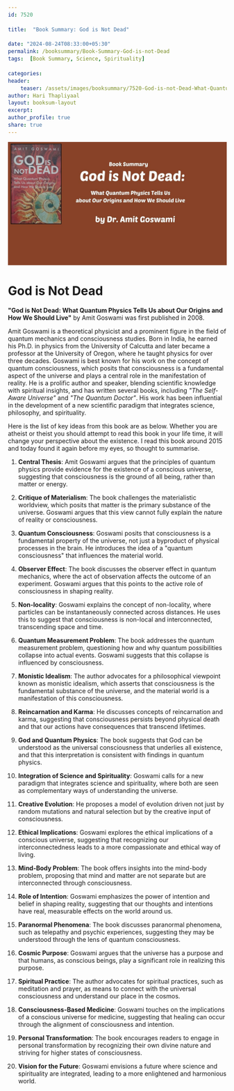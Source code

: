 ```yaml
---    
id: 7520    
  
title:  "Book Summary: God is Not Dead"       

date: "2024-08-24T08:33:00+05:30"    
permalink: /booksummary/Book-Summary-God-is-not-Dead     
tags:  [Book Summary, Science, Spirituality]     
    
categories:    
header:    
    teaser: /assets/images/booksummary/7520-God-is-not-Dead-What-Quantum-Physics-Tells-Us.jpg    
author: Hari Thapliyaal    
layout: booksum-layout    
excerpt:    
author_profile: true    
share: true    
---    
```

    
![Book Summary: God-is-not-Dead](/assets/images/booksummary/7520-God-is-not-Dead-What-Quantum-Physics-Tells-Us.jpg)   

# God is Not Dead
   
**"God is Not Dead: What Quantum Physics Tells Us about Our Origins and How We Should Live"** by Amit Goswami was first published in 2008. 

Amit Goswami is a theoretical physicist and a prominent figure in the field of quantum mechanics and consciousness studies. Born in India, he earned his Ph.D. in physics from the University of Calcutta and later became a professor at the University of Oregon, where he taught physics for over three decades. Goswami is best known for his work on the concept of quantum consciousness, which posits that consciousness is a fundamental aspect of the universe and plays a central role in the manifestation of reality. He is a prolific author and speaker, blending scientific knowledge with spiritual insights, and has written several books, including *"The Self-Aware Universe"* and *"The Quantum Doctor"*. His work has been influential in the development of a new scientific paradigm that integrates science, philosophy, and spirituality.

Here is the list of key ideas from this book are as below. Whether you are atheist or theist you should attempt to read this book in your life time, it will change your perspective about the existence. I read this book around 2015 and today found it again before my eyes, so thought to summarise.


1. **Central Thesis**: Amit Goswami argues that the principles of quantum physics provide evidence for the existence of a conscious universe, suggesting that consciousness is the ground of all being, rather than matter or energy.

2. **Critique of Materialism**: The book challenges the materialistic worldview, which posits that matter is the primary substance of the universe. Goswami argues that this view cannot fully explain the nature of reality or consciousness.

3. **Quantum Consciousness**: Goswami posits that consciousness is a fundamental property of the universe, not just a byproduct of physical processes in the brain. He introduces the idea of a "quantum consciousness" that influences the material world.

4. **Observer Effect**: The book discusses the observer effect in quantum mechanics, where the act of observation affects the outcome of an experiment. Goswami argues that this points to the active role of consciousness in shaping reality.

5. **Non-locality**: Goswami explains the concept of non-locality, where particles can be instantaneously connected across distances. He uses this to suggest that consciousness is non-local and interconnected, transcending space and time.

6. **Quantum Measurement Problem**: The book addresses the quantum measurement problem, questioning how and why quantum possibilities collapse into actual events. Goswami suggests that this collapse is influenced by consciousness.

7. **Monistic Idealism**: The author advocates for a philosophical viewpoint known as monistic idealism, which asserts that consciousness is the fundamental substance of the universe, and the material world is a manifestation of this consciousness.

8. **Reincarnation and Karma**: He discusses concepts of reincarnation and karma, suggesting that consciousness persists beyond physical death and that our actions have consequences that transcend lifetimes.

9. **God and Quantum Physics**: The book suggests that God can be understood as the universal consciousness that underlies all existence, and that this interpretation is consistent with findings in quantum physics.

10. **Integration of Science and Spirituality**: Goswami calls for a new paradigm that integrates science and spirituality, where both are seen as complementary ways of understanding the universe.

11. **Creative Evolution**: He proposes a model of evolution driven not just by random mutations and natural selection but by the creative input of consciousness.

12. **Ethical Implications**: Goswami explores the ethical implications of a conscious universe, suggesting that recognizing our interconnectedness leads to a more compassionate and ethical way of living.

13. **Mind-Body Problem**: The book offers insights into the mind-body problem, proposing that mind and matter are not separate but are interconnected through consciousness.

14. **Role of Intention**: Goswami emphasizes the power of intention and belief in shaping reality, suggesting that our thoughts and intentions have real, measurable effects on the world around us.

15. **Paranormal Phenomena**: The book discusses paranormal phenomena, such as telepathy and psychic experiences, suggesting they may be understood through the lens of quantum consciousness.

16. **Cosmic Purpose**: Goswami argues that the universe has a purpose and that humans, as conscious beings, play a significant role in realizing this purpose.

17. **Spiritual Practice**: The author advocates for spiritual practices, such as meditation and prayer, as means to connect with the universal consciousness and understand our place in the cosmos.

18. **Consciousness-Based Medicine**: Goswami touches on the implications of a conscious universe for medicine, suggesting that healing can occur through the alignment of consciousness and intention.

19. **Personal Transformation**: The book encourages readers to engage in personal transformation by recognizing their own divine nature and striving for higher states of consciousness.

20. **Vision for the Future**: Goswami envisions a future where science and spirituality are integrated, leading to a more enlightened and harmonious world.
